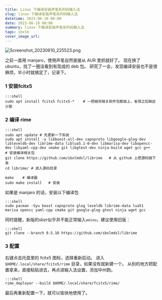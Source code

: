 ```yaml
---
title: Linux 下编译安装声笔系列码输入法
slug: linux-下编译安装声笔系列码输入法
datetime: 2023-06-10 00:00
date: 2023-06-10 00:00
summary: linux-下编译安装声笔系列码输入法
tags: sbxlm
cover_image_url: 
---
```

![Screenshot_20230610_225523.png][1]

之前一直用 manjaro，使用声笔自然直接从 AUR 里抓就好了。
现在换了 ubuntu，找了一圈没看到有现成的 deb 包。
研究了一会，发现编译安装也不是很麻烦，半小时就搞定了，记录下。


### 1 安装fcitx5

	:::shell
	sudo apt install fcitx5 fcitx5-*    # 一把梭将相关软件包都装上，省得之后缺这少那

### 2 编译 rime

	:::shell
	sudo apt update # 先更新一下系统
	sudo apt install -y libboost-all-dev capnproto libgoogle-glog-dev libleveldb-dev librime-data liblua5.1-0-dev libmarisa-dev libopencc-dev libyaml-cpp-dev cmake git libgtest-dev ninja-build wget gcc g++   # 安装编译相关包
	git clone https://github.com/sbxlmdsl/librime   # 从 github 上把源码搞下来
	cd librime/ # 进入源码目录
	
	make    # 编译器
	sudo make install   # 安装

如果是 manjaro 的话，安装以下编译包
	
	:::shell
	sudo pacman -Syu boost capnproto glog leveldb librime-data lua51 marisa opencc yaml-cpp cmake git google-glog gtest ninja wget gcc

同时提醒，新版的sbzr似乎并不能正常输入`aeiou`，建议使用旧版：
	
	:::shell
	git clone --branch 9.5.10 https://github.com/sbxlmdsl/librime

### 3 配置
右键点击托盘里的 fcitx5 图标，选择重新启动。
进入 `$HOME/.local/share/fcitx5/rime` 目录，如果没有就新建一个。
从别的地方把配置拿来，直接粘贴进去，再点进输入法设置，添加中州韵。
	

	:::shell
	rime_deployer --build $HOME/.local/share/fcitx5/rime/

最后再重新配置一下，就可以愉快地使用了。


[1]: ../../assets/1717818191.png